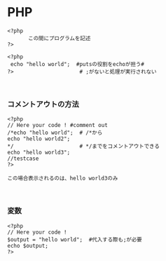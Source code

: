 # PHP

```
<?php
　　　　この間にプログラムを記述
?>
```

```
<?php
 echo "hello world";  #putsの役割をechoが担う#
?>                     # ;がないと処理が実行されない
```


<br>

### コメントアウトの方法
```
<?php
// Here your code ! #comment out
/*echo "hello world";  # /*から
echo "hello world2";   
*/                     # */までをコメントアウトできる
echo "hello world3";
//testcase
?>

この場合表示されるのは、hello world3のみ
```

<br>

### 変数 
```
<?php
// Here your code !
$output = "hello world";  #代入する際も;が必要
echo $output;
?>
```
